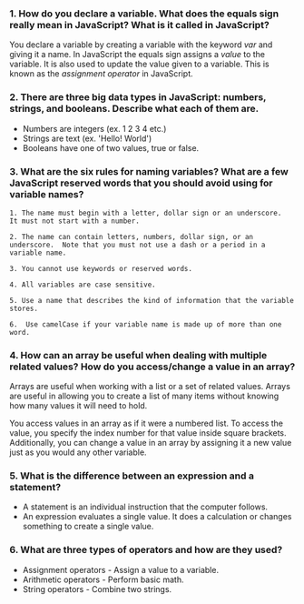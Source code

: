 ### 1. How do you declare a variable. What does the equals sign really mean in JavaScript? What is it called in JavaScript?

You declare a variable by creating a variable with the keyword *var* and giving it a name. In JavaScript the equals sign assigns a *value* to the variable. It is also used to update the value given to a variable. This is known as the *assignment operator* in JavaScript.

### 2. There are three big data types in JavaScript: numbers, strings, and booleans. Describe what each of them are.

* Numbers are integers (ex. 1 2 3 4 etc.)
* Strings are text (ex. 'Hello! World')
* Booleans have one of two values, true or false.

### 3. What are the six rules for naming variables? What are a few JavaScript reserved words that you should avoid using for variable names?

    1. The name must begin with a letter, dollar sign or an underscore.  It must not start with a number.

    2. The name can contain letters, numbers, dollar sign, or an underscore.  Note that you must not use a dash or a period in a variable name.

    3. You cannot use keywords or reserved words.

    4. All variables are case sensitive.  

    5. Use a name that describes the kind of information that the variable stores.

    6.  Use camelCase if your variable name is made up of more than one word.

### 4. How can an array be useful when dealing with multiple related values? How do you access/change a value in an array?

Arrays are useful when working with a list or a set of related values. Arrays are useful in allowing you to create a list of many items without knowing how many values it will need to hold.

You access values in an array as if it were a numbered list.  To access the value, you specify the index number for that value inside square brackets. Additionally, you can change a value in an array by assigning it a new value just as you would any other variable.


### 5. What is the difference between an expression and a statement?

* A statement is an individual instruction that the computer follows.
* An expression evaluates a single value.  It does a calculation or changes something to create a single value.

### 6. What are three types of operators and how are they used?

* Assignment operators - Assign a value to a variable.
* Arithmetic operators - Perform basic math.
* String operators - Combine two strings.
